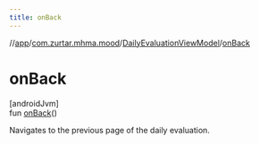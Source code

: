 ```yaml
---
title: onBack
---
```

//[app](../../../index.html)/[com.zurtar.mhma.mood](../index.html)/[DailyEvaluationViewModel](index.html)/[onBack](on-back.html)



# onBack



[androidJvm]\
fun [onBack](on-back.html)()



Navigates to the previous page of the daily evaluation.



